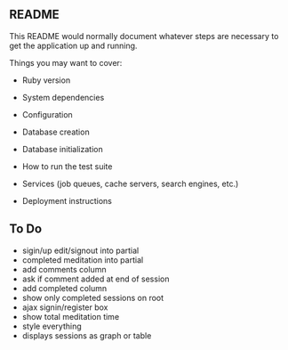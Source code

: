 ## README

This README would normally document whatever steps are necessary to get the
application up and running.

Things you may want to cover:

* Ruby version

* System dependencies

* Configuration

* Database creation

* Database initialization

* How to run the test suite

* Services (job queues, cache servers, search engines, etc.)

* Deployment instructions

## To Do

  * sigin/up edit/signout into partial
  * completed meditation into partial
  * add comments column
  * ask if comment added at end of session
  * add completed column
  * show only completed sessions on root
  * ajax signin/register box
  * show total meditation time
  * style everything
  * displays sessions as graph or table


